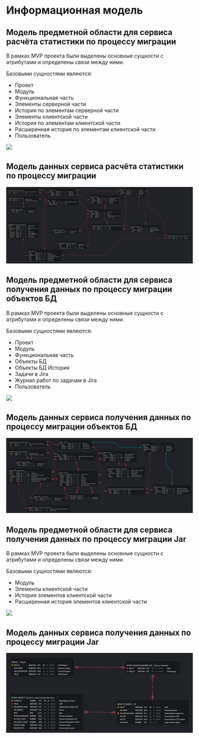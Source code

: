 # Информационная модель

## Модель предметной области для сервиса расчёта статистики по процессу миграции 

В рамках MVP проекта были выделены основные сущности с атрибутами и определены связи между ними.

Базовыми сущностями являются:

- Проект
- Модуль
- Функциональная часть
- Элементы серверной части
- История по элементам серверной части
- Элементы клиентской части
- История по элементам клиентской части
- Расширенная история по элементам клиентской части
- Пользователь

![](diagrams/src/OTUS_Sergo.puml)

## Модель данных сервиса расчёта статистики по процессу миграции

![](diagrams/out/OTUS-Sergo.png)

## Модель предметной области для сервиса получения данных по процессу миграции объектов БД

В рамках MVP проекта были выделены основные сущности с атрибутами и определены связи между ними.

Базовыми сущностями являются:

- Проект
- Модуль
- Функциональная часть
- Объекты БД
- Объекты БД История
- Задачи в Jira
- Журнал работ по задачам в Jira
- Пользователь

![](diagrams/src/OTUS_Project.puml)

## Модель данных сервиса получения данных по процессу миграции объектов БД

![](diagrams/out/OTUS-Alex.png)

## Модель предметной области для сервиса получения данных по процессу миграции Jar

В рамках MVP проекта были выделены основные сущности с атрибутами и определены связи между ними.

Базовыми сущностями являются:

- Модуль
- Элементы клиентской части
- История элементов клиентской части
- Расширенная история элементов клиентской части

![](diagrams/src/OTUS_Rus.puml)

## Модель данных сервиса получения данных по процессу миграции Jar

![](diagrams/out/OTUS-Rus.png)
